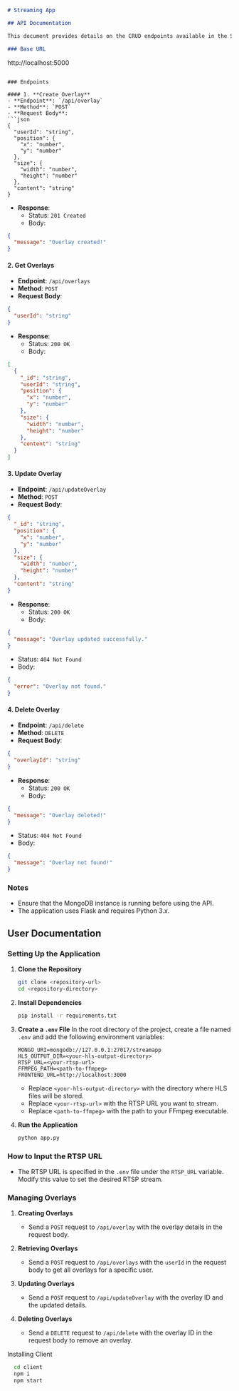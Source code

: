 
```markdown
# Streaming App

## API Documentation

This document provides details on the CRUD endpoints available in the Streaming App.

### Base URL
```
http://localhost:5000
```

### Endpoints

#### 1. **Create Overlay**
- **Endpoint**: `/api/overlay`
- **Method**: `POST`
- **Request Body**: 
```json
{
  "userId": "string",
  "position": {
    "x": "number",
    "y": "number"
  },
  "size": {
    "width": "number",
    "height": "number"
  },
  "content": "string"
}
```
- **Response**:
  - Status: `201 Created`
  - Body: 
```json
{
  "message": "Overlay created!"
}
```

#### 2. **Get Overlays**
- **Endpoint**: `/api/overlays`
- **Method**: `POST`
- **Request Body**:
```json
{
  "userId": "string"
}
```
- **Response**:
  - Status: `200 OK`
  - Body: 
```json
[
  {
    "_id": "string",
    "userId": "string",
    "position": {
      "x": "number",
      "y": "number"
    },
    "size": {
      "width": "number",
      "height": "number"
    },
    "content": "string"
  }
]
```

#### 3. **Update Overlay**
- **Endpoint**: `/api/updateOverlay`
- **Method**: `POST`
- **Request Body**:
```json
{
  "_id": "string",
  "position": {
    "x": "number",
    "y": "number"
  },
  "size": {
    "width": "number",
    "height": "number"
  },
  "content": "string"
}
```
- **Response**:
  - Status: `200 OK`
  - Body: 
```json
{
  "message": "Overlay updated successfully."
}
```
  - Status: `404 Not Found`
  - Body: 
```json
{
  "error": "Overlay not found."
}
```

#### 4. **Delete Overlay**
- **Endpoint**: `/api/delete`
- **Method**: `DELETE`
- **Request Body**:
```json
{
  "overlayId": "string"
}
```
- **Response**:
  - Status: `200 OK`
  - Body: 
```json
{
  "message": "Overlay deleted!"
}
```
  - Status: `404 Not Found`
  - Body: 
```json
{
  "message": "Overlay not found!"
}
```

### Notes
- Ensure that the MongoDB instance is running before using the API.
- The application uses Flask and requires Python 3.x.

## User Documentation

### Setting Up the Application

1. **Clone the Repository**
   ```bash
   git clone <repository-url>
   cd <repository-directory>
   ```

2. **Install Dependencies**
   ```bash
   pip install -r requirements.txt
   ```

3. **Create a `.env` File**
   In the root directory of the project, create a file named `.env` and add the following environment variables:
   ```env
   MONGO_URI=mongodb://127.0.0.1:27017/streamapp
   HLS_OUTPUT_DIR=<your-hls-output-directory>
   RTSP_URL=<your-rtsp-url>
   FFMPEG_PATH=<path-to-ffmpeg>
   FRONTEND_URL=http://localhost:3000
   ```

   - Replace `<your-hls-output-directory>` with the directory where HLS files will be stored.
   - Replace `<your-rtsp-url>` with the RTSP URL you want to stream.
   - Replace `<path-to-ffmpeg>` with the path to your FFmpeg executable.

4. **Run the Application**
   ```bash
   python app.py
   ```

### How to Input the RTSP URL

- The RTSP URL is specified in the `.env` file under the `RTSP_URL` variable. Modify this value to set the desired RTSP stream.

### Managing Overlays

1. **Creating Overlays**
   - Send a `POST` request to `/api/overlay` with the overlay details in the request body.

2. **Retrieving Overlays**
   - Send a `POST` request to `/api/overlays` with the `userId` in the request body to get all overlays for a specific user.

3. **Updating Overlays**
   - Send a `POST` request to `/api/updateOverlay` with the overlay ID and the updated details.

4. **Deleting Overlays**
   - Send a `DELETE` request to `/api/delete` with the overlay ID in the request body to remove an overlay.

Installing Client

 ```bash
   cd client 
   npm i
   npm start
   ```

